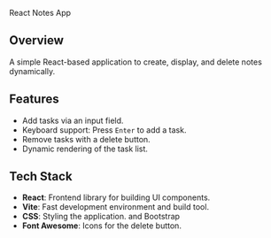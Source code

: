 React Notes App

## Overview
A simple React-based application to create, display, and delete notes dynamically.

## Features
- Add tasks via an input field.
- Keyboard support: Press `Enter` to add a task.
- Remove tasks with a delete button.
- Dynamic rendering of the task list.

## Tech Stack
- **React**: Frontend library for building UI components.
- **Vite**: Fast development environment and build tool.
- **CSS**: Styling the application. and Bootstrap 
- **Font Awesome**: Icons for the delete button.





